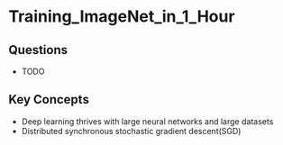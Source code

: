 # Training_ImageNet_in_1_Hour
## Questions
- TODO
## Key Concepts
- Deep learning thrives with large neural networks and large datasets
- Distributed synchronous stochastic gradient descent(SGD)
